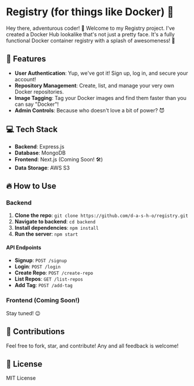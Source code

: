 # Registry (for things like Docker) 🐳

Hey there, adventurous coder! 👋 Welcome to my Registry project. I've created a Docker Hub lookalike that's not just a pretty face. It's a fully functional Docker container registry with a splash of awesomeness! 🌟

## 🚀 Features

- **User Authentication**: Yup, we've got it! Sign up, log in, and secure your account!
- **Repository Management**: Create, list, and manage your very own Docker repositories.
- **Image Tagging**: Tag your Docker images and find them faster than you can say "Docker"!
- **Admin Controls**: Because who doesn't love a bit of power? 😈

## 💻 Tech Stack

- **Backend**: Express.js
- **Database**: MongoDB
- **Frontend**: Next.js (Coming Soon! 🛠️)
- **Data Storage**: AWS S3

## 🔥 How to Use

### Backend

1. **Clone the repo**: `git clone https://github.com/d-a-s-h-o/registry.git`
2. **Navigate to backend**: `cd backend`
3. **Install dependencies**: `npm install`
4. **Run the server**: `npm start`

#### API Endpoints

- **Signup**: `POST /signup`
- **Login**: `POST /login`
- **Create Repo**: `POST /create-repo`
- **List Repos**: `GET /list-repos`
- **Add Tag**: `POST /add-tag`

### Frontend (Coming Soon!)

Stay tuned! 😉

## 🙌 Contributions

Feel free to fork, star, and contribute! Any and all feedback is welcome!

## 📃 License

MIT License


